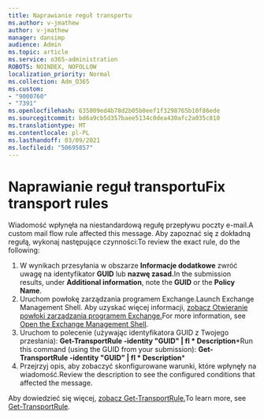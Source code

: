 ```yaml
---
title: Naprawianie reguł transportu
ms.author: v-jmathew
author: v-jmathew
manager: dansimp
audience: Admin
ms.topic: article
ms.service: o365-administration
ROBOTS: NOINDEX, NOFOLLOW
localization_priority: Normal
ms.collection: Adm_O365
ms.custom:
- "9000760"
- "7391"
ms.openlocfilehash: 635009ed4b78d2b05b0eef1f3298765b10f86ede
ms.sourcegitcommit: bd6a9cb5d357baee5134c0dea430afc2a035c810
ms.translationtype: MT
ms.contentlocale: pl-PL
ms.lasthandoff: 03/09/2021
ms.locfileid: "50695857"
---
```

# <a name="fix-transport-rules"></a><span data-ttu-id="27048-102">Naprawianie reguł transportu</span><span class="sxs-lookup"><span data-stu-id="27048-102">Fix transport rules</span></span>

<span data-ttu-id="27048-103">Wiadomość wpłynęła na niestandardową regułę przepływu poczty e-mail.</span><span class="sxs-lookup"><span data-stu-id="27048-103">A custom mail flow rule affected this message.</span></span> <span data-ttu-id="27048-104">Aby zapoznać się z dokładną regułą, wykonaj następujące czynności:</span><span class="sxs-lookup"><span data-stu-id="27048-104">To review the exact rule, do the following:</span></span>

1. <span data-ttu-id="27048-105">W wynikach przesyłania w obszarze **Informacje dodatkowe** zwróć uwagę na identyfikator **GUID** lub **nazwę zasad.**</span><span class="sxs-lookup"><span data-stu-id="27048-105">In the submission results, under **Additional information**, note the **GUID** or the **Policy Name**.</span></span>
2. <span data-ttu-id="27048-106">Uruchom powłokę zarządzania programem Exchange.</span><span class="sxs-lookup"><span data-stu-id="27048-106">Launch Exchange Management Shell.</span></span> <span data-ttu-id="27048-107">Aby uzyskać więcej informacji, [zobacz Otwieranie powłoki zarządzania programem Exchange.](https://go.microsoft.com/fwlink/?linkid=2101432)</span><span class="sxs-lookup"><span data-stu-id="27048-107">For more information, see [Open the Exchange Management Shell](https://go.microsoft.com/fwlink/?linkid=2101432).</span></span>
3. <span data-ttu-id="27048-108">Uruchom to polecenie (używając identyfikatora GUID z Twojego przesłania):  **Get-TransportRule -identity "GUID" | fl \* Description**\*</span><span class="sxs-lookup"><span data-stu-id="27048-108">Run this command (using the GUID from your submission):  **Get-TransportRule -identity "GUID" | fl \* Description**\*</span></span>
4. <span data-ttu-id="27048-109">Przejrzyj opis, aby zobaczyć skonfigurowane warunki, które wpłynęły na wiadomość.</span><span class="sxs-lookup"><span data-stu-id="27048-109">Review the description to see the configured conditions that affected the message.</span></span>

<span data-ttu-id="27048-110">Aby dowiedzieć się więcej, [zobacz Get-TransportRule.](https://go.microsoft.com/fwlink/?linkid=2101523)</span><span class="sxs-lookup"><span data-stu-id="27048-110">To learn more, see [Get-TransportRule](https://go.microsoft.com/fwlink/?linkid=2101523).</span></span>
